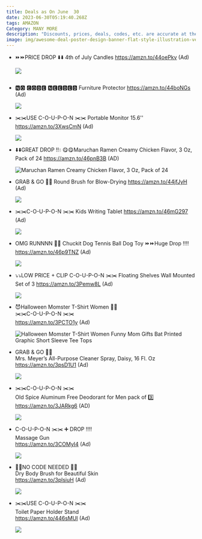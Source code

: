 ```yaml
---
title: Deals as On June  30
date: 2023-06-30T05:19:40.268Z
tags: AMAZON
Category: MANY MORE
description: "Discounts, prices, deals, codes, etc. are accurate at the time posted only. "
image: img/awesome-deal-poster-design-banner-flat-style-illustration-vector.jpg
---
```

* ⏩⏩PRICE DROP ⬇️⬇️
  4th of July Candles
  https://amzn.to/44oePkv (Ad)<!--StartFragment-->

  ![](https://m.media-amazon.com/images/I/71KdO24TBHL._AC_SL1500_.jpg)

  ![]()
* 🅽🅾 🅲🅾🅳🅴 🅽🅴🅴🅳🅴🅳
  Furniture Protector
  https://amzn.to/44boNGs (Ad)<!--StartFragment-->

  ![](https://m.media-amazon.com/images/I/81kGJ+ZJJIL._AC_SL1500_.jpg)
* ✂️✂️USE C-O-U-P-O-N ✂️✂️
  Portable Monitor 15.6''
  https://amzn.to/3XwsCmN (Ad)<!--StartFragment-->

  ![](https://m.media-amazon.com/images/I/614+C+iG1sL._AC_SL1500_.jpg)
* ⬇️⬇️GREAT DROP ‼️💧 😋😋Maruchan Ramen Creamy Chicken Flavor, 3 Oz, Pack of 24 https://amzn.to/46pnB3B (AD)<!--StartFragment-->

  ![Maruchan Ramen Creamy Chicken Flavor, 3 Oz, Pack of 24](https://m.media-amazon.com/images/I/91TnZvel+pL._SX679_PIbundle-24,TopRight,0,0_AA679SH20_.jpg)
* GRAB & GO 🏃🏃
   Round Brush for Blow-Drying https://amzn.to/44jfJyH (Ad)<!--StartFragment-->

  ![](https://m.media-amazon.com/images/I/71SSVoE3HXL._SL1500_.jpg)
* ✂️✂️C-O-U-P-O-N ✂️✂️
   Kids Writing Tablet https://amzn.to/46mG297 (Ad)<!--StartFragment-->

  ![](https://m.media-amazon.com/images/I/81u8KzyOAJL._AC_SL1500_.jpg)
* OMG RUNNNN 🏃🏃 
  Chuckit Dog Tennis Ball Dog Toy 
  ⏩⏩Huge Drop ‼️‼️ https://amzn.to/46p9TNZ (Ad)<!--StartFragment-->

  ![](https://m.media-amazon.com/images/I/71u8CSz8s0L._AC_SL1500_.jpg)
* ⤵️⤵️LOW PRICE + CLIP C-O-U-P-O-N ✂️✂️
   Floating Shelves Wall Mounted Set of 3
   https://amzn.to/3Pemw8L (Ad)<!--StartFragment-->

  ![](https://m.media-amazon.com/images/I/61JSdwodY1L._AC_SL1500_.jpg)
* <!--StartFragment-->

  😈Halloween Momster T-Shirt Women 🎃🎃\
  ✂️✂️C-O-U-P-O-N ✂️✂️\
  <https://amzn.to/3PCTO1y> (Ad)

  <!--EndFragment--><!--StartFragment-->

  ![Halloween Momster T-Shirt Women Funny Mom Gifts Bat Printed Graphic Short Sleeve Tee Tops](https://m.media-amazon.com/images/I/718jE6BxIjL._AC_UY741_.jpg)

  <!--EndFragment-->
* <!--StartFragment-->

  GRAB & GO 🏃🏃\
  Mrs. Meyer’s All-Purpose Cleaner Spray, Daisy, 16 Fl. Oz <https://amzn.to/3psD1U1> (Ad)

  <!--EndFragment--><!--StartFragment-->

  ![](https://m.media-amazon.com/images/I/71YxFWZEL-L._AC_SL1500_.jpg)

  <!--EndFragment-->
* <!--StartFragment-->

  ✂️✂️C-O-U-P-O-N ✂️✂️\
  Old Spice Aluminum Free Deodorant for Men pack of 3️⃣ <https://amzn.to/3JARkg6> (AD)

  <!--EndFragment--><!--StartFragment-->

  ![](https://m.media-amazon.com/images/I/81wsRsSFf9L._SL1500_.jpg)

  <!--EndFragment-->
* <!--StartFragment-->

  C-O-U-P-O-N ✂️✂️ ➕ DROP ‼️‼️\
  Massage Gun\
  <https://amzn.to/3COMyI4> (Ad)

  <!--EndFragment--><!--StartFragment-->

  ![](https://m.media-amazon.com/images/I/61u0pUzfbvL._AC_SL1243_.jpg)

  <!--EndFragment-->
* <!--StartFragment-->

  🚫🚫NO CODE NEEDED 🚫🚫\
  Dry Body Brush for Beautiful Skin\
  <https://amzn.to/3plsiuH> (Ad)

  <!--EndFragment--><!--StartFragment-->

  ![](https://m.media-amazon.com/images/I/61RdgH2DJRL._SL1200_.jpg)

  <!--EndFragment-->
* <!--StartFragment-->

  ✂️✂️USE C-O-U-P-O-N ✂️✂️\
  Toilet Paper Holder Stand\
  <https://amzn.to/446sMUI> (Ad)

  <!--EndFragment--><!--StartFragment-->

  ![](https://m.media-amazon.com/images/I/71vVrMMUfOL._AC_SL1500_.jpg)

  <!--EndFragment-->